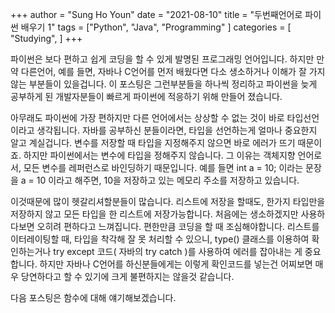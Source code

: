+++
	author = "Sung Ho Youn"
	date = "2021-08-10"
	title = "두번째언어로 파이썬 배우기 1"
	tags = ["Python", "Java", "Programming" ]
	categories = [ "Studying", ]
+++

파이썬은 보다 편하고 쉽게 코딩을 할 수 있게 발명된 프로그래밍 언어입니다. 하지만 만약 다른언어, 예를 들면, 자바나 C언어를 먼저 배웠다면 다소 생소하거나 이해가 잘 가지 않는 부분들이 있을겁니다. 이 포스팅은 그런부분들을 하나씩 정리하고 파이썬을 늦게 공부하게 된 개발자분들이 빠르게 파이썬에 적응하기 위해 만들어 졌습니다.

아무래도 파이썬에 가장 편하지만 다른 언어에서는 상상할 수 없는 것이 바로 타입선언이라고 생각됩니다. 자바를 공부하신 분들이라면, 타입을 선언하는게 얼마나 중요한지 알고 계실겁니다. 변수를 저장할 때 타입을 지정해주지 않으면 바로 에러가 뜨기 때문이죠. 하지만 파이썬에서는 변수에 타입을 정해주지 않습니다. 그 이유는 객체지향 언어로서, 모든 변수를 레퍼런스로 바인딩하기 때문입니다. 예를 들면 int a = 10; 이라는 문장을 a = 10 이라고 해주면, 10을 저장하고 있는 메모리 주소를 저장하고 있습니다.

이것때문에 많이 헷갈리셔할분들이 많습니다. 리스트에 저장을 할때도, 한가지 타입만을 저장하지 않고 모든 타입을 한 리스트에 저장가능합니다. 처음에는 생소하겠지만 사용하다보면 오히려 편하다고 느껴집니다. 편한만큼 코딩을 할 때 조심해야합니다. 리스트를 이터레이팅할 때, 타입을 착각해 잘 못 처리할 수 있으니, type() 클래스를 이용하여 확인하는거나 try except 코드( 자바의 try catch )를 사용하여 에러를 잡아내는 게 중요합니다. 하지만 자바나 C언어를 하신분들에게는 이렇게 확인코드를 넣는건 어찌보면 매우 당연하다고 할 수 있기에 크게 불편하지는 않을것 같습니다.

다음 포스팅은 함수에 대해 얘기해보겠습니다.
